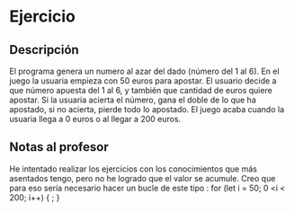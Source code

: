 # Ejercicio

## Descripción

El programa genera un numero al azar del dado (número del 1 al 6). En el juego la usuaria empieza con 50
euros para apostar. El usuario decide a que número apuesta del 1 al 6, y también que cantidad de euros
quiere apostar. Si la usuaria acierta el número, gana el doble de lo que ha apostado, si no acierta, pierde
todo lo apostado. El juego acaba cuando la usuaria llega a 0 euros o al llegar a 200 euros.

## Notas al profesor

He intentado realizar los ejercicios con los conocimientos que más asentados tengo, pero no he logrado que el valor se acumule. Creo que para eso sería necesario hacer un bucle de este tipo :
for (let i = 50; 0 <i < 200; i++) {
;
}
